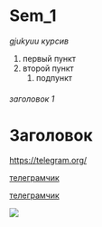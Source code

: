 # Sem_1
_gjukyuu_
*курсив*
1. первый пункт
2. второй пункт
    1. подпункт
###### заголовок 1
# Заголовок
https://telegram.org/

[телеграмчик](https://telegram.org/)

[телеграмчик](https://telegram.org/ "Для переписочек") 

![](http://s.lpmtr.ru/files/e/b/2/eb2431a07075e1f2a8758dd2e75a70b1.jpg)

